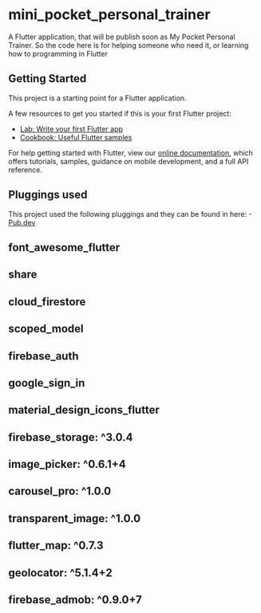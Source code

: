 # mini_pocket_personal_trainer

A Flutter application,  that will be publish soon as My Pocket Personal Trainer.
So the code here is for helping someone who need it,
or learning how to programming in Flutter 

## Getting Started

This project is a starting point for a Flutter application.

A few resources to get you started if this is your first Flutter project:

- [Lab: Write your first Flutter app](https://flutter.dev/docs/get-started/codelab)
- [Cookbook: Useful Flutter samples](https://flutter.dev/docs/cookbook)

For help getting started with Flutter, view our
[online documentation](https://flutter.dev/docs), which offers tutorials,
samples, guidance on mobile development, and a full API reference.

## Pluggings used

This project used the following pluggings
and they can be found in here: -[Pub.dev](https://pub.dev) 

  ## font_awesome_flutter
  ## share
  ## cloud_firestore
  ## scoped_model
  ## firebase_auth
  ## google_sign_in
  ## material_design_icons_flutter
  ## firebase_storage: ^3.0.4
  ## image_picker: ^0.6.1+4
  ## carousel_pro: ^1.0.0
  ## transparent_image: ^1.0.0
  ## flutter_map: ^0.7.3
  ## geolocator: ^5.1.4+2
  ## firebase_admob: ^0.9.0+7
